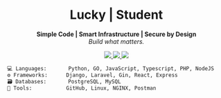 <h1 align="center">Lucky | Student</h1>

<p align="center">
  <strong>Simple Code | Smart Infrastructure | Secure by Design</strong><br>
  <em>Build what matters.</em>
</p>

<p align="center">
  <a href="https://github.com/kyyxc">
    <img src="https://img.shields.io/github/followers/kyyxc?label=GitHub&style=for-the-badge&logo=github" />
  </a>
  <a href="https://instagram.com/kyyxc">
    <img src="https://img.shields.io/badge/Instagram-@kyyxc-E4405F?style=for-the-badge&logo=instagram&logoColor=white" />
  </a>
  <a href="mailto:luckykusdinarc@gmail.com">
    <img src="https://img.shields.io/badge/Email-Contact-red?style=for-the-badge&logo=gmail" />
  </a>
</p>


```txt
💻 Languages:       Python, GO, JavaScript, Typescript, PHP, NodeJS
⚙️ Frameworks:      Django, Laravel, Gin, React, Express
🗃️ Databases:       PostgreSQL, MySQL
🔧 Tools:           GitHub, Linux, NGINX, Postman
